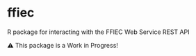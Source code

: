 # ffiec
R package for interacting with the FFIEC Web Service REST API

⚠️ This package is a Work in Progress!
